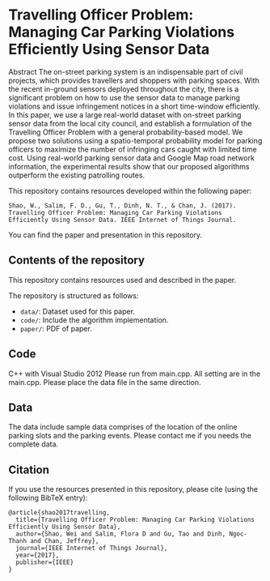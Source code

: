 # Travelling Officer Problem: Managing Car Parking Violations Efficiently Using Sensor Data

Abstract
The on-street parking system is an indispensable part of civil projects, which provides travellers and shoppers with parking spaces. With the recent in-ground sensors deployed throughout the city, there is a significant problem on how to use the sensor data to manage parking violations and issue infringement notices in a short time-window efficiently. In this paper, we use a large real-world dataset with on-street parking sensor data from the local city council, and establish a formulation of the Travelling Officer Problem with a general probability-based model. We propose two solutions using a spatio-temporal probability model for parking officers to maximize the number of infringing cars caught with limited time cost. Using real-world parking sensor data and Google Map road network information, the experimental results show that our proposed algorithms outperform the existing patrolling routes.

This repository contains resources developed within the following paper:

	Shao, W., Salim, F. D., Gu, T., Dinh, N. T., & Chan, J. (2017). 
 	Travelling Officer Problem: Managing Car Parking Violations Efficiently Using Sensor Data. IEEE Internet of Things Journal.


You can find the paper and presentation in this repository.

## Contents of the repository
This repository contains resources used and described in the paper.

The repository is structured as follows:


- `data/`: Dataset used for this paper.
- `code/`: Include the algorithm implementation.
- `paper/`: PDF of paper.


## Code
C++ with Visual Studio 2012 Please run from main.cpp. All setting are in the main.cpp. Please place the data file in the same direction.

## Data
The data include sample data comprises of the location of the online parking slots and the parking events. Please contact me if you needs the complete data.

## Citation
If you use the resources presented in this repository, please cite (using the following BibTeX entry):
```
@article{shao2017travelling,
  title={Travelling Officer Problem: Managing Car Parking Violations Efficiently Using Sensor Data},
  author={Shao, Wei and Salim, Flora D and Gu, Tao and Dinh, Ngoc-Thanh and Chan, Jeffrey},
  journal={IEEE Internet of Things Journal},
  year={2017},
  publisher={IEEE}
}
```
